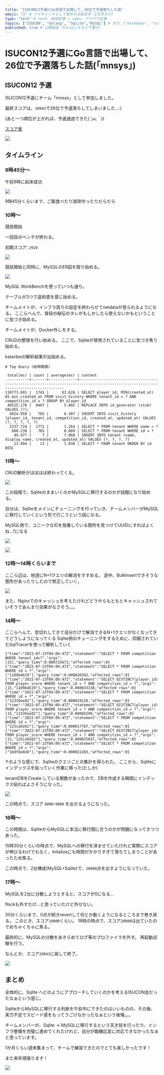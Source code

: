 ```yaml
---
title: "ISUCON12予選にGo言語で出場して、26位で予選落ちした話"
emoji: "🥥" # アイキャッチとして使われる絵文字（1文字だけ）
type: "tech" # tech: 技術記事 / idea: アイデア記事
topics: ["ISUCON", "Golang", "Sqlite","MySQL"] # タグ。["markdown", "rust", "aws"]のように指定する
published: true # 公開設定（falseにすると下書き）
---
```


# ISUCON12予選にGo言語で出場して、26位で予選落ちした話(「mnsys」)

## ISUCON12 予選

ISUCON12予選にチーム「mnsys」として参加しました。

最終スコアは、`20943`で26位で予選落ちしてしまいました...:(

(あと一つ順位が上がれば、予選通過できた(´;ω;｀))

[スコア表](https://isucon.net/archives/56838276.html)

![](/images/isucon12q/score.png)


## タイムライン

### 9時45分～

午前9時に起床成功

![](/images/isucon12q/1.png)

9時45分くらいまで、ご飯食べたり珈琲作ったりだらだら

### 10時～

競技開始

一回目のベンチが終わる。

初期スコア: `2910`
 
![](/images/isucon12q/bench1.png)


競技開始と同時に、MySQLのER図を取り始める。

![](/images/isucon12q/2.png)

MySQL WorkBenchを使っていつも通り。

テーブルが3つで違和感を感じ始める。

チームメイトが、インフラ周りの設定を終わらせてnetdataが見られるようになる。
ここらへんで、普段の秘伝のタレがもしかしたら使えないかもということに気づき始める。

チームメイトが、Docker外しをする。

CRUDの整理を行い始める。
ここで、Sqliteが使用されていることに気づき焦り始める。

kataribeの解析結果が出始める。

```
# Top Query (総時間順)

 total(ms) | count | average(ms) | content
-----------+-------+-------------+-------------------------------------------------------------------------------------------------------------------------------------
110773.691 |  1741 |      63.626 | SELECT player_id, MIN(created_at) AS min_created_at FROM visit_history WHERE tenant_id = ? AND competition_id = ? GROUP BY player_id
 49125.176 |  8467 |       5.802 | REPLACE INTO id_generator (stub) VALUES (?);
  4824.950 |   765 |       6.307 | INSERT INTO visit_history (player_id, tenant_id, competition_id, created_at, updated_at) VALUES (?, ?, ?, ?, ?)
  2237.724 |  1771 |       1.264 | SELECT * FROM tenant WHERE name = ?
   680.238 |   765 |       0.889 | SELECT * FROM tenant WHERE id = ?
    49.477 |     7 |       7.068 | INSERT INTO tenant (name, display_name, created_at, updated_at) VALUES (?, ?, ?, ?)
    13.494 |    13 |       1.038 | SELECT * FROM tenant ORDER BY id DESC
```

### 11時～

CRUD解析がほぼほぼ終わってくる。

![](/images/isucon12q/crud.png)

この段階で、SqliteのままいくのかMySQLに移行するのかが話題になり始める。

自分は、Sqliteをメインにチューニングを行っていき、チームメンバーがMySQLに移行していくという形で行こうという話になる。

MySQL側で、ユニークなIDを発番している箇所を見つけてUUIDにすればよくね...?になる

![](/images/isucon12q/uuid1.png)

![](/images/isucon12q/uuid2.png)

### 12時～14時くらいまで

ここら辺は、地道にN+1クエリの解消をすすめる。
途中、BulkInsertできそうな箇所があったりしたので修正していく。

![](/images/isucon12q/bulkd1.png)

また、Nginxでのキャッシュを考えたけれどどうやらもともとキャッシュされていそうであんまり効果がなさそう。。。

### 14時～

ここらへんで、息切れしてきて自分だけで解消できるN+1クエリがなくなってきてどうしようになってくる
Sqlite側のチューニングをするために、同梱されていたSqlTracerを使って解析していく

```
{"time":"2022-07-23T04:09:47Z","statement":"SELECT * FROM competition WHERE tenant_id=?","args":[15],"query_time":0.000725673,"affected_rows":0}
{"time":"2022-07-23T04:09:47Z","statement":"SELECT * FROM competition WHERE id = ?","args":["1109b4b19"],"query_time":0.000030392,"affected_rows":0}
{"time":"2022-07-23T04:09:47Z","statement":"SELECT DISTINCT(player_id) FROM player_score WHERE tenant_id = ? AND competition_id = ?","args":[15,"1109b4b19"],"query_time":0.000033338,"affected_rows":0}
{"time":"2022-07-23T04:09:47Z","statement":"SELECT * FROM competition WHERE id = ?","args":["12339ae82"],"query_time":0.000019128,"affected_rows":0}
{"time":"2022-07-23T04:09:47Z","statement":"SELECT DISTINCT(player_id) FROM player_score WHERE tenant_id = ? AND competition_id = ?","args":[15,"12339ae82"],"query_time":0.00005299,"affected_rows":0}
{"time":"2022-07-23T04:09:47Z","statement":"SELECT * FROM competition WHERE id = ?","args":["125ca9262"],"query_time":0.000017787,"affected_rows":0}
{"time":"2022-07-23T04:09:47Z","statement":"SELECT DISTINCT(player_id) FROM player_score WHERE tenant_id = ? AND competition_id = ?","args":[15,"125ca9262"],"query_time":0.000025837,"affected_rows":0}
{"time":"2022-07-23T04:09:47Z","statement":"SELECT * FROM competition WHERE id = ?","args":["16df8a920"],"query_time":0.000022203,"affected_rows":0}
```

↑のような感じで、Sqliteのクエリごとの集計を得られた。
ここから、Sqliteにインデックスを貼っていく作業に移った(たしか)

tenantDBをCreate している関数があったので、DBを作成する瞬間にインデックス貼ればよさそうになった。

![](/images/isucon12q/index1.png)

この時点で、スコア `8000`-`9000` を出せるようになった。

### 16時～

この時間は、SqliteからMySQLに本当に移行間に合うのかが問題になってきつつあった。

15時30分くらいの時点で、MySQLへの移行を済ませていたけれど実際にスコアが伸びるわけでもなく、Initalizeにも時間がかかりすぎて落ちてしまうことがあったため焦る。

この時点で、2台構成(MySQL+Sqlite)で、`20000`点を出すようになっていた。


### 17時～

MySQLを2台に分散しようとすると、スコアが0になる...

flockも外すだけ...と思っていたけど外せない。

30分くらいまで、0点が続きrevertして何とか動くようになるところまで巻き戻る。
このとき、スコア`18000`くらい。
16時の時点で、スコア`20000`は出ていたのでめちゃくちゃに焦る。

最終的に、MySQLの分散をあきらめてログ等のプロファイラを外す。
再起動試験を行う。

なんとか、スコア`20943`に戻して終了。

![](/images/isucon12q/score2.png)

## まとめ

全体的に、Sqlite へどのようにアプローチしていくのかを考えるISUCON会だったなぁという感じ。

SqliteからMySQLに移行する判断を午前中にできたのはいいものの、その後、実力不足でスピード感をもってうごけなかったなぁという後悔。。。

チームメンバーが、Sqlite -> MySQLに移行するという天才技を行ったり、インフラ整備を完璧に進めてくれたけれど、自分が臨機応変に対応できなかったなぁと思っています。

1か月くらい週末集まって、チームで練習できたのでとても楽しかったです！

また来年頑張ります！

![](/images/isucon12q/timeline.png)